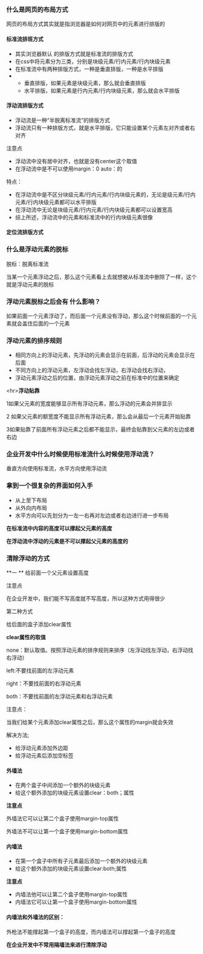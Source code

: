 ### 什么是网页的布局方式

网页的布局方式其实就是指浏览器是如何对网页中的元素进行排版的

#### 标准流排班方式

* 其实浏览器默认 的排版方式就是标准流的排版方式
* 在css中将元素分为三类，分别是块级元素/行内元素/行内块级元素
* 在标准流中有两种排版方式，一种是垂直排版，一种是水平排版
* * 垂直排版，如果元素是块级元素，那么就会垂直排版
  * 水平排版，如果元素是行内元素/行内块级元素，那么就会水平排版

#### 浮动流排版方式

* 浮动流是一种“半脱离标准流”的排版方式
* 浮动流只有一种排版方式，就是水平排版，它只能设置某个元素左对齐或者右对齐

注意点

* 浮动流中没有居中对齐，也就是没有center这个取值
* 在浮动流中是不可以使用margin：0 auto：的

特点：

* 在浮动流中是不区分块级元素/行内元素/行内块级元素的，无论是级元素/行内元素/行内块级元素都可以水平排版
* 在浮动流中无论是块级元素/行内元素/行内块级元素都可以设置宽高
* 综上所述，浮动流中的元素和标准流中的行内块级元素很像

#### 定位流排版方式

### 什么是浮动元素的脱标

脱标：脱离标准流

当某一个元素浮动之后，那么这个元素看上去就想被从标准流中删除了一样，这个就是浮动元素的脱标

### 浮动元素脱标之后会有 什么影响？

如果前面一个元素浮动了，而后面一个元素没有浮动，那么这个时候前面的一个元素就会盖住后面的一个元素

### 浮动元素的排序规则

* 相同方向上的浮动元素，先浮动的元素会显示在前面，后浮动的元素会显示在后面
* 不同方向上的浮动元素，左浮动会找左浮动，右浮动会找右浮动，
* 浮动元素浮动之后的位置，由浮动元素浮动之前在标准中的位置来确定

&lt;hr&gt;**浮动贴靠**

1如果父元素的宽度能够显示所有浮动元素，那么浮动的元素会并排显示

2 如果父元素的额宽度不能显示所有浮动元素，那么会从最后一个元素开始贴靠

3如果贴靠了前面所有浮动元素之后都不能显示，最终会贴靠到父元素的左边或者右边

### 企业开发中什么时候使用标准流什么时候使用浮动流？

垂直方向使用标准流，水平方向使用浮动流

### 拿到一个很复杂的界面如何入手

* 从上至下布局
* 从外向内布局
* 水平方向可以先划分为一左一右再对左边或者右边进行进一步布局

**在标准流中内容的高度可以撑起父元素的高度**

**在浮动流中浮动的元素是不可以撑起父元素的高度的**

### 清除浮动的方式

**一  ** 给前面一个父元素设置高度

注意点

在企业开发中，我们能不写高度就不写高度，所以这种方式用得很少

第二种方式

给后面的盒子添加clear属性

**clear属性的取值**

none：默认取值。按照浮动元素的排序规则来排序（左浮动找左浮动，右浮动找右浮动）

left:不要找前面的左浮动元素

right：不要找前面的右浮动元素

both：不要找前面的左浮动元素和右浮动元素

注意点：

当我们给某个元素添加clear属性之后，那么这个属性的margin就会失效

解决方法;

* 给浮动元素添加外边距
* 给浮动元素后添加空标签

#### 外墙法

* 在两个盒子中间添加一个额外的块级元素
* 给这个额外添加的块级元素设置clear：both；属性

**注意点**

外墙法它可以让第二个盒子使用margin-top属性

外墙法不可以让第一个盒子使用margin-bottom属性

#### 内墙法

* 在第一个盒子中所有子元素最后添加一个额外的块级元素
* 给这个额外添加的块级元素设置clear:both;属性

**注意点**

* 内墙法他可以让第二个盒子使用margin-top属性
* 内墙法它可以让第一个盒子使用margin-bottom属性

#### 内墙法和外墙法的区别：

外枪法不能撑起第一个盒子的高度，而内墙法可以撑起第一个盒子的高度

**在企业开发中不常用隔墙法来进行清除浮动**

